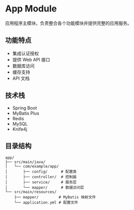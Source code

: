 # App Module

应用程序主模块，负责整合各个功能模块并提供完整的应用服务。

## 功能特点

- 集成认证授权
- 提供 Web API 接口
- 数据库访问
- 缓存支持
- API 文档

## 技术栈

- Spring Boot
- MyBatis Plus
- Redis
- MySQL
- Knife4j

## 目录结构

```
app/
├── src/main/java/
│   └── com/example/app/
│       ├── config/      # 配置类
│       ├── controller/  # 控制器
│       ├── service/     # 服务层
│       └── mapper/      # 数据访问层
└── src/main/resources/
    ├── mapper/         # MyBatis 映射文件
    └── application.yml # 配置文件
``` 